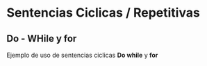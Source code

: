 # Sentencias Ciclicas / Repetitivas

## Do - WHile y for

Ejemplo de uso de sentencias ciclicas __Do while__ y __for__